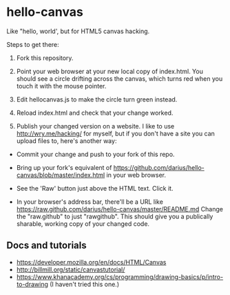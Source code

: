 hello-canvas
============

Like "hello, world', but for HTML5 canvas hacking.

Steps to get there:

1. Fork this repository.

2. Point your web browser at your new local copy of index.html. You
should see a circle drifting across the canvas, which turns red when
you touch it with the mouse pointer.

3. Edit hellocanvas.js to make the circle turn green instead.

4. Reload index.html and check that your change worked.

5. Publish your changed version on a website. I like to use
http://wry.me/hacking/ for myself, but if you don't have a site you
can upload files to, here's another way:

  * Commit your change and push to your fork of this repo.

  * Bring up your fork's equivalent of 
    https://github.com/darius/hello-canvas/blob/master/index.html
    in your web browser.

  * See the 'Raw' button just above the HTML text. Click it.

  * In your browser's address bar, there'll be a URL like
    https://raw.github.com/darius/hello-canvas/master/README.md
    Change the "raw.github" to just "rawgithub". This should give
    you a publically sharable, working copy of your changed code.

## Docs and tutorials

* https://developer.mozilla.org/en/docs/HTML/Canvas
* http://billmill.org/static/canvastutorial/
* https://www.khanacademy.org/cs/programming/drawing-basics/p/intro-to-drawing
  (I haven't tried this one.)
